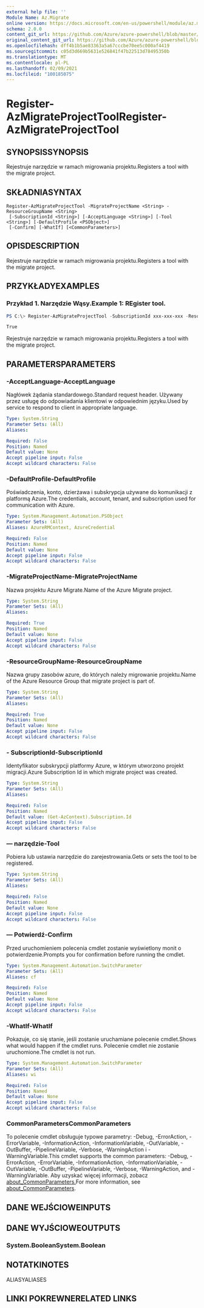 ```yaml
---
external help file: ''
Module Name: Az.Migrate
online version: https://docs.microsoft.com/en-us/powershell/module/az.migrate/register-azmigrateprojecttool
schema: 2.0.0
content_git_url: https://github.com/Azure/azure-powershell/blob/master/src/Migrate/help/Register-AzMigrateProjectTool.md
original_content_git_url: https://github.com/Azure/azure-powershell/blob/master/src/Migrate/help/Register-AzMigrateProjectTool.md
ms.openlocfilehash: dff4b1b5ae83363a5a67cccbe70ee5c000af4419
ms.sourcegitcommit: c05d3d669b5631e526841f47b22513d78495350b
ms.translationtype: MT
ms.contentlocale: pl-PL
ms.lasthandoff: 02/09/2021
ms.locfileid: "100185075"
---
```

# <span data-ttu-id="04823-101">Register-AzMigrateProjectTool</span><span class="sxs-lookup"><span data-stu-id="04823-101">Register-AzMigrateProjectTool</span></span>

## <span data-ttu-id="04823-102">SYNOPSIS</span><span class="sxs-lookup"><span data-stu-id="04823-102">SYNOPSIS</span></span>
<span data-ttu-id="04823-103">Rejestruje narzędzie w ramach migrowania projektu.</span><span class="sxs-lookup"><span data-stu-id="04823-103">Registers a tool with the migrate project.</span></span>

## <span data-ttu-id="04823-104">SKŁADNIA</span><span class="sxs-lookup"><span data-stu-id="04823-104">SYNTAX</span></span>

```
Register-AzMigrateProjectTool -MigrateProjectName <String> -ResourceGroupName <String>
 [-SubscriptionId <String>] [-AcceptLanguage <String>] [-Tool <String>] [-DefaultProfile <PSObject>]
 [-Confirm] [-WhatIf] [<CommonParameters>]
```

## <span data-ttu-id="04823-105">OPIS</span><span class="sxs-lookup"><span data-stu-id="04823-105">DESCRIPTION</span></span>
<span data-ttu-id="04823-106">Rejestruje narzędzie w ramach migrowania projektu.</span><span class="sxs-lookup"><span data-stu-id="04823-106">Registers a tool with the migrate project.</span></span>

## <span data-ttu-id="04823-107">PRZYKŁADY</span><span class="sxs-lookup"><span data-stu-id="04823-107">EXAMPLES</span></span>

### <span data-ttu-id="04823-108">Przykład 1. Narzędzie Wąsy.</span><span class="sxs-lookup"><span data-stu-id="04823-108">Example 1: REgister tool.</span></span>
```powershell
PS C:\> Register-AzMigrateProjectTool -SubscriptionId xxx-xxx-xxx -ResourceGroupName BugBashAVSVMware -MigrateProjectName BugBashAVSVMware -Tool Zerto

True
```

<span data-ttu-id="04823-109">Rejestruje narzędzie w ramach migrowania projektu.</span><span class="sxs-lookup"><span data-stu-id="04823-109">Registers a tool with the migrate project.</span></span>

## <span data-ttu-id="04823-110">PARAMETERS</span><span class="sxs-lookup"><span data-stu-id="04823-110">PARAMETERS</span></span>

### <span data-ttu-id="04823-111">-AcceptLanguage</span><span class="sxs-lookup"><span data-stu-id="04823-111">-AcceptLanguage</span></span>
<span data-ttu-id="04823-112">Nagłówek żądania standardowego.</span><span class="sxs-lookup"><span data-stu-id="04823-112">Standard request header.</span></span>
<span data-ttu-id="04823-113">Używany przez usługę do odpowiadania klientowi w odpowiednim języku.</span><span class="sxs-lookup"><span data-stu-id="04823-113">Used by service to respond to client in appropriate language.</span></span>

```yaml
Type: System.String
Parameter Sets: (All)
Aliases:

Required: False
Position: Named
Default value: None
Accept pipeline input: False
Accept wildcard characters: False
```

### <span data-ttu-id="04823-114">-DefaultProfile</span><span class="sxs-lookup"><span data-stu-id="04823-114">-DefaultProfile</span></span>
<span data-ttu-id="04823-115">Poświadczenia, konto, dzierżawa i subskrypcja używane do komunikacji z platformą Azure.</span><span class="sxs-lookup"><span data-stu-id="04823-115">The credentials, account, tenant, and subscription used for communication with Azure.</span></span>

```yaml
Type: System.Management.Automation.PSObject
Parameter Sets: (All)
Aliases: AzureRMContext, AzureCredential

Required: False
Position: Named
Default value: None
Accept pipeline input: False
Accept wildcard characters: False
```

### <span data-ttu-id="04823-116">-MigrateProjectName</span><span class="sxs-lookup"><span data-stu-id="04823-116">-MigrateProjectName</span></span>
<span data-ttu-id="04823-117">Nazwa projektu Azure Migrate.</span><span class="sxs-lookup"><span data-stu-id="04823-117">Name of the Azure Migrate project.</span></span>

```yaml
Type: System.String
Parameter Sets: (All)
Aliases:

Required: True
Position: Named
Default value: None
Accept pipeline input: False
Accept wildcard characters: False
```

### <span data-ttu-id="04823-118">-ResourceGroupName</span><span class="sxs-lookup"><span data-stu-id="04823-118">-ResourceGroupName</span></span>
<span data-ttu-id="04823-119">Nazwa grupy zasobów azure, do których należy migrowanie projektu.</span><span class="sxs-lookup"><span data-stu-id="04823-119">Name of the Azure Resource Group that migrate project is part of.</span></span>

```yaml
Type: System.String
Parameter Sets: (All)
Aliases:

Required: True
Position: Named
Default value: None
Accept pipeline input: False
Accept wildcard characters: False
```

### <span data-ttu-id="04823-120">- SubscriptionId</span><span class="sxs-lookup"><span data-stu-id="04823-120">-SubscriptionId</span></span>
<span data-ttu-id="04823-121">Identyfikator subskrypcji platformy Azure, w którym utworzono projekt migracji.</span><span class="sxs-lookup"><span data-stu-id="04823-121">Azure Subscription Id in which migrate project was created.</span></span>

```yaml
Type: System.String
Parameter Sets: (All)
Aliases:

Required: False
Position: Named
Default value: (Get-AzContext).Subscription.Id
Accept pipeline input: False
Accept wildcard characters: False
```

### <span data-ttu-id="04823-122">— narzędzie</span><span class="sxs-lookup"><span data-stu-id="04823-122">-Tool</span></span>
<span data-ttu-id="04823-123">Pobiera lub ustawia narzędzie do zarejestrowania.</span><span class="sxs-lookup"><span data-stu-id="04823-123">Gets or sets the tool to be registered.</span></span>

```yaml
Type: System.String
Parameter Sets: (All)
Aliases:

Required: False
Position: Named
Default value: None
Accept pipeline input: False
Accept wildcard characters: False
```

### <span data-ttu-id="04823-124">— Potwierdź</span><span class="sxs-lookup"><span data-stu-id="04823-124">-Confirm</span></span>
<span data-ttu-id="04823-125">Przed uruchomieniem polecenia cmdlet zostanie wyświetlony monit o potwierdzenie.</span><span class="sxs-lookup"><span data-stu-id="04823-125">Prompts you for confirmation before running the cmdlet.</span></span>

```yaml
Type: System.Management.Automation.SwitchParameter
Parameter Sets: (All)
Aliases: cf

Required: False
Position: Named
Default value: None
Accept pipeline input: False
Accept wildcard characters: False
```

### <span data-ttu-id="04823-126">-WhatIf</span><span class="sxs-lookup"><span data-stu-id="04823-126">-WhatIf</span></span>
<span data-ttu-id="04823-127">Pokazuje, co się stanie, jeśli zostanie uruchamiane polecenie cmdlet.</span><span class="sxs-lookup"><span data-stu-id="04823-127">Shows what would happen if the cmdlet runs.</span></span>
<span data-ttu-id="04823-128">Polecenie cmdlet nie zostanie uruchomione.</span><span class="sxs-lookup"><span data-stu-id="04823-128">The cmdlet is not run.</span></span>

```yaml
Type: System.Management.Automation.SwitchParameter
Parameter Sets: (All)
Aliases: wi

Required: False
Position: Named
Default value: None
Accept pipeline input: False
Accept wildcard characters: False
```

### <span data-ttu-id="04823-129">CommonParameters</span><span class="sxs-lookup"><span data-stu-id="04823-129">CommonParameters</span></span>
<span data-ttu-id="04823-130">To polecenie cmdlet obsługuje typowe parametry: -Debug, -ErrorAction, -ErrorVariable, -InformationAction, -InformationVariable, -OutVariable, -OutBuffer, -PipelineVariable, -Verbose, -WarningAction i -WarningVariable.</span><span class="sxs-lookup"><span data-stu-id="04823-130">This cmdlet supports the common parameters: -Debug, -ErrorAction, -ErrorVariable, -InformationAction, -InformationVariable, -OutVariable, -OutBuffer, -PipelineVariable, -Verbose, -WarningAction, and -WarningVariable.</span></span> <span data-ttu-id="04823-131">Aby uzyskać więcej informacji, zobacz [about_CommonParameters.](http://go.microsoft.com/fwlink/?LinkID=113216)</span><span class="sxs-lookup"><span data-stu-id="04823-131">For more information, see [about_CommonParameters](http://go.microsoft.com/fwlink/?LinkID=113216).</span></span>

## <span data-ttu-id="04823-132">DANE WEJŚCIOWE</span><span class="sxs-lookup"><span data-stu-id="04823-132">INPUTS</span></span>

## <span data-ttu-id="04823-133">DANE WYJŚCIOWE</span><span class="sxs-lookup"><span data-stu-id="04823-133">OUTPUTS</span></span>

### <span data-ttu-id="04823-134">System.Boolean</span><span class="sxs-lookup"><span data-stu-id="04823-134">System.Boolean</span></span>

## <span data-ttu-id="04823-135">NOTATKI</span><span class="sxs-lookup"><span data-stu-id="04823-135">NOTES</span></span>

<span data-ttu-id="04823-136">ALIASY</span><span class="sxs-lookup"><span data-stu-id="04823-136">ALIASES</span></span>

## <span data-ttu-id="04823-137">LINKI POKREWNE</span><span class="sxs-lookup"><span data-stu-id="04823-137">RELATED LINKS</span></span>

